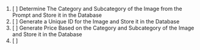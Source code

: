1. [ ] Determine The Category and Subcategory of the Image from the Prompt and Store it in the Database
2. [ ] Generate a Unique ID for the Image and Store it in the Database
3. [ ] Generate Price Based on the Category and Subcategory of the Image and Store it in the Database
4. [ ] 